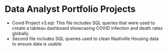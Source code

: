 # Data Analyst Portfolio Projects 

- Covid Project v3.sql: This file includes SQL queries that were used to create a tableau dashboard showcasing COVID infection and death rates globally. 
- Second file includes SQL queries used to clean Nashville Housing data to ensure data is usable
